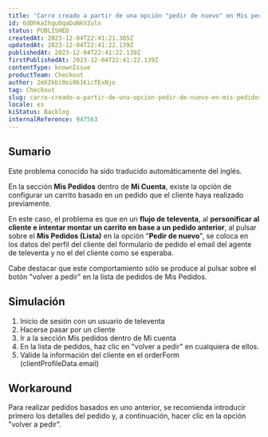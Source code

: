 ```yaml
---
title: 'Carro creado a partir de una opción "pedir de nuevo" en Mis pedidos, el correo electrónico del cliente no se está colocando como se esperaba en el orderForm'
id: 6dDhkaIhquOqaDuNkVZuln
status: PUBLISHED
createdAt: 2023-12-04T22:41:21.385Z
updatedAt: 2023-12-04T22:41:22.139Z
publishedAt: 2023-12-04T22:41:22.139Z
firstPublishedAt: 2023-12-04T22:41:22.139Z
contentType: knownIssue
productTeam: Checkout
author: 2mXZkbi0oi061KicTExNjo
tag: Checkout
slug: carro-creado-a-partir-de-una-opcion-pedir-de-nuevo-en-mis-pedidos-el-correo-electronico-del-cliente-no-se-esta-colocando-como-se-esperaba-en-el-orderform
locale: es
kiStatus: Backlog
internalReference: 947563
---
```


## Sumario

<div class="alert alert-info">
  <p>Este problema conocido ha sido traducido automáticamente del inglés.</p>
</div>



En la sección **Mis Pedidos** dentro de **Mi Cuenta**, existe la opción de configurar un carrito basado en un pedido que el cliente haya realizado previamente.

En este caso, el problema es que en un **flujo de televenta**, al **personificar al cliente e intentar montar un carrito en base a un pedido anterior**, al pulsar sobre el **Mis Pedidos (Lista)** en la opción "**Pedir de nuevo**", se coloca en los datos del perfil del cliente del formulario de pedido el email del agente de televenta y no el del cliente como se esperaba.

Cabe destacar que este comportamiento sólo se produce al pulsar sobre el botón "volver a pedir" en la lista de pedidos de Mis Pedidos.


##

## Simulación



1. Inicio de sesión con un usuario de televenta
2. Hacerse pasar por un cliente
3. Ir a la sección Mis pedidos dentro de Mi cuenta
4. En la lista de pedidos, haz clic en "volver a pedir" en cualquiera de ellos.
5. Valide la información del cliente en el orderForm (clientProfileData.email)



## Workaround



Para realizar pedidos basados en uno anterior, se recomienda introducir primero los detalles del pedido y, a continuación, hacer clic en la opción "volver a pedir".





